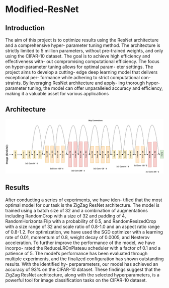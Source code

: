 # Modified-ResNet

## Introduction
The aim of this project is to optimize results using
the ResNet architecture and a comprehensive hyper-
parameter tuning method. The architecture is strictly
limited to 5 million parameters, without pre-trained
weights, and only using the CIFAR-10 dataset. The
goal is to achieve high efficiency and effectiveness with-
out compromising computational efficiency. The focus
on hyper-parameter tuning allows for optimal param-
eter settings. The project aims to develop a cutting-
edge deep learning model that delivers exceptional per-
formance while adhering to strict computational con-
straints. By leveraging ResNet architecture and apply-
ing thorough hyper-parameter tuning, the model can
offer unparalleled accuracy and efficiency, making it a
valuable asset for various applications


## Architecture

![Architecture](/zigzag_resnet.png)

## Results

After conducting a series of experiments, we have iden-
tified that the most optimal model for our task is the
ZigZag ResNet architecture. The model is trained using
a batch size of 32 and a combination of augmentations
including RandomCrop with a size of 32 and padding of
4, RandomHorizontalFlip with a probability of 0.5, and
RandomResizedCrop with a size range of 32 and scale
ratio of 0.8-1.0 and an aspect ratio range of 0.8-1.2.
For optimization, we have used the SGD optimizer
with a learning rate of 0.01, momentum of 0.8, weight
decay of 0.0005, and Nesterov acceleration. To further
improve the performance of the model, we have incorpo-
rated the ReduceLROnPlateau scheduler with a factor
of 0.1 and a patience of 5.
The model’s performance has been evaluated through
multiple experiments, and the finalized configuration
has shown outstanding results. With the identified hy-
perparameters, our model has achieved an accuracy of
93% on the CIFAR-10 dataset. These findings suggest
that the ZigZag ResNet architecture, along with the
selected hyperparameters, is a powerful tool for image
classification tasks on the CIFAR-10 dataset.
